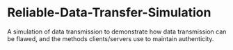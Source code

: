 # Reliable-Data-Transfer-Simulation
A simulation of data transmission to demonstrate how data transmission can be flawed, and the methods clients/servers use to maintain authenticity.
